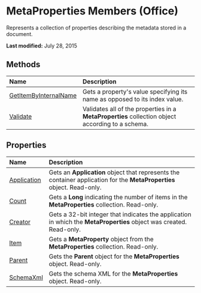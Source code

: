 
# MetaProperties Members (Office)
Represents a collection of properties describing the metadata stored in a document.

 **Last modified:** July 28, 2015


## Methods



|**Name**|**Description**|
|:-----|:-----|
| [GetItemByInternalName](27c6bcd8-8631-1dbe-5df1-67c33b757c03.md)|Gets a property's value specifying its name as opposed to its index value.|
| [Validate](658532c6-c8c0-ff01-3736-4161a09af2bb.md)|Validates all of the properties in a  **MetaProperties** collection object according to a schema.|

## Properties



|**Name**|**Description**|
|:-----|:-----|
| [Application](40f520da-9408-06f9-f51d-1b4dda0d452b.md)|Gets an  **Application** object that represents the container application for the **MetaProperties** object. Read-only.|
| [Count](ceb7c117-4d5a-511c-a849-b3cc9041d298.md)|Gets a  **Long** indicating the number of items in the **MetaProperties** collection. Read-only.|
| [Creator](377c8cee-9561-21aa-666c-f5e291ca899a.md)|Gets a 32-bit integer that indicates the application in which the  **MetaProperties** object was created. Read-only.|
| [Item](e1c30443-08c3-85bc-bfdd-59cd825b63e5.md)|Gets a  **MetaProperty** object from the **MetaProperties** collection. Read-only.|
| [Parent](cafd45a4-59ea-4459-3c35-75062964e5c9.md)|Gets the  **Parent** object for the **MetaProperties** object. Read-only.|
| [SchemaXml](c51acc59-3014-8678-c697-425be9dc3aeb.md)|Gets the schema XML for the  **MetaProperties** object. Read-only.|
